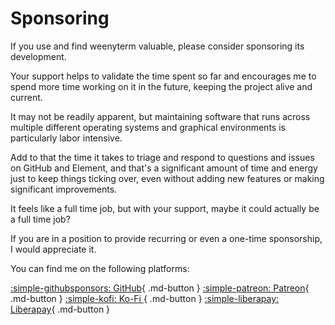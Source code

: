 # Sponsoring

If you use and find weenyterm valuable, please consider sponsoring its
development.

Your support helps to validate the time spent so far and encourages me to spend
more time working on it in the future, keeping the project alive and current.

It may not be readily apparent, but maintaining software that runs across
multiple different operating systems and graphical environments is particularly
labor intensive.

Add to that the time it takes to triage and respond to questions and issues on
GitHub and Element, and that's a significant amount of time and energy just to
keep things ticking over, even without adding new features or making
significant improvements.

It feels like a full time job, but with your support, maybe it could
actually be a full time job?

If you are in a position to provide recurring or even a one-time sponsorship,
I would appreciate it.

You can find me on the following platforms:

[:simple-githubsponsors: GitHub](https://github.com/sponsors/weeny){ .md-button }
[:simple-patreon: Patreon](https://patreon.com/WeenyFurlong){ .md-button }
[:simple-kofi: Ko-Fi ](https://ko-fi.com/weenyfurlong){ .md-button }
[:simple-liberapay: Liberapay](https://liberapay.com/weeny){ .md-button }
